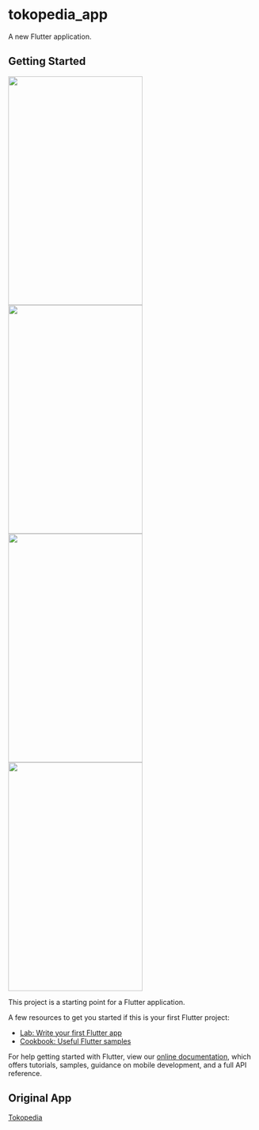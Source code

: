# tokopedia_app

A new Flutter application.

## Getting Started

<img src="https://github.com/wakdyan/Flutter-Tokopedia-UI/blob/master/screenshot/flutter_01.png?raw=true" width="271" height="462" /> <img src="https://github.com/wakdyan/Flutter-Tokopedia-UI/blob/master/screenshot/flutter_02.png?raw=true" width="271" height="462" /> <img src="https://github.com/wakdyan/Flutter-Tokopedia-UI/blob/master/screenshot/flutter_03.png?raw=true" width="271" height="462" /> <img src="https://github.com/wakdyan/Flutter-Tokopedia-UI/blob/master/screenshot/flutter_04.png?raw=true" width="271" height="462" />

This project is a starting point for a Flutter application.

A few resources to get you started if this is your first Flutter project:

- [Lab: Write your first Flutter app](https://flutter.dev/docs/get-started/codelab)
- [Cookbook: Useful Flutter samples](https://flutter.dev/docs/cookbook)

For help getting started with Flutter, view our
[online documentation](https://flutter.dev/docs), which offers tutorials,
samples, guidance on mobile development, and a full API reference.

## Original App
[Tokopedia](https://play.google.com/store/apps/details?id=com.tokopedia.tkpd&hl=in)
